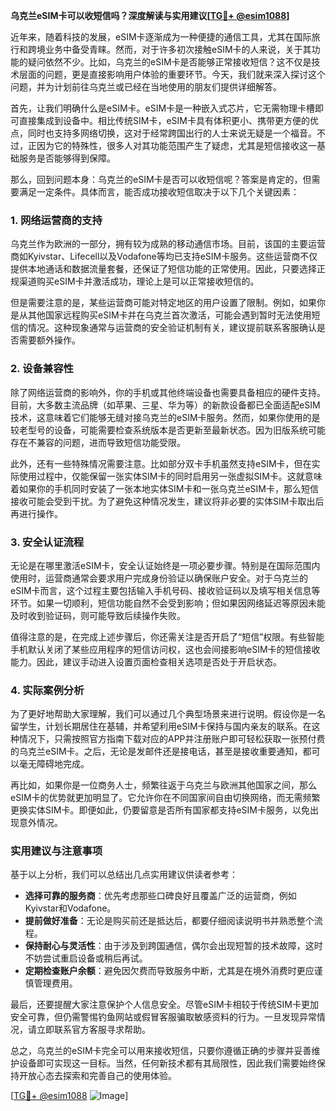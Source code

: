 **乌克兰eSIM卡可以收短信吗？深度解读与实用建议[[TG💪+ @esim1088](https://t.me/s/esim1088)]**

近年来，随着科技的发展，eSIM卡逐渐成为一种便捷的通信工具，尤其在国际旅行和跨境业务中备受青睐。然而，对于许多初次接触eSIM卡的人来说，关于其功能的疑问依然不少。比如，乌克兰的eSIM卡是否能够正常接收短信？这不仅是技术层面的问题，更是直接影响用户体验的重要环节。今天，我们就来深入探讨这个问题，并为计划前往乌克兰或已经在当地使用的朋友们提供详细解答。

首先，让我们明确什么是eSIM卡。eSIM卡是一种嵌入式芯片，它无需物理卡槽即可直接集成到设备中。相比传统SIM卡，eSIM卡具有体积更小、携带更方便的优点，同时也支持多网络切换，这对于经常跨国出行的人士来说无疑是一个福音。不过，正因为它的特殊性，很多人对其功能范围产生了疑虑，尤其是短信接收这一基础服务是否能够得到保障。

那么，回到问题本身：乌克兰的eSIM卡是否可以收短信呢？答案是肯定的，但需要满足一定条件。具体而言，能否成功接收短信取决于以下几个关键因素：

### **1. 网络运营商的支持**
乌克兰作为欧洲的一部分，拥有较为成熟的移动通信市场。目前，该国的主要运营商如Kyivstar、Lifecell以及Vodafone等均已支持eSIM卡服务。这些运营商不仅提供本地通话和数据流量套餐，还保证了短信功能的正常使用。因此，只要选择正规渠道购买eSIM卡并激活成功，理论上是可以正常接收短信的。

但是需要注意的是，某些运营商可能对特定地区的用户设置了限制。例如，如果你是从其他国家远程购买eSIM卡并在乌克兰首次激活，可能会遇到暂时无法使用短信的情况。这种现象通常与运营商的安全验证机制有关，建议提前联系客服确认是否需要额外操作。

### **2. 设备兼容性**
除了网络运营商的影响外，你的手机或其他终端设备也需要具备相应的硬件支持。目前，大多数主流品牌（如苹果、三星、华为等）的新款设备都已全面适配eSIM技术，这意味着它们能够无缝对接乌克兰的eSIM卡服务。然而，如果你使用的是较老型号的设备，可能需要检查系统版本是否更新至最新状态。因为旧版系统可能存在不兼容的问题，进而导致短信功能受限。

此外，还有一些特殊情况需要注意。比如部分双卡手机虽然支持eSIM卡，但在实际使用过程中，仅能保留一张实体SIM卡的同时启用另一张虚拟SIM卡。这就意味着如果你的手机同时安装了一张本地实体SIM卡和一张乌克兰eSIM卡，那么短信接收可能会受到干扰。为了避免这种情况发生，建议将非必要的实体SIM卡取出后再进行操作。

### **3. 安全认证流程**
无论是在哪里激活eSIM卡，安全认证始终是一项必要步骤。特别是在国际范围内使用时，运营商通常会要求用户完成身份验证以确保账户安全。对于乌克兰的eSIM卡而言，这个过程主要包括输入手机号码、接收验证码以及填写相关信息等环节。如果一切顺利，短信功能自然不会受到影响；但如果因网络延迟等原因未能及时收到验证码，则可能导致后续操作失败。

值得注意的是，在完成上述步骤后，你还需关注是否开启了“短信”权限。有些智能手机默认关闭了某些应用程序的短信访问权，这也会间接影响eSIM卡的短信接收能力。因此，建议手动进入设置页面检查相关选项是否处于开启状态。

### **4. 实际案例分析**
为了更好地帮助大家理解，我们可以通过几个典型场景来进行说明。假设你是一名留学生，计划长期居住在基辅，并希望利用eSIM卡保持与国内亲友的联系。在这种情况下，只需按照官方指南下载对应的APP并注册账户即可轻松获取一张预付费的乌克兰eSIM卡。之后，无论是发邮件还是接电话，甚至是接收重要通知，都可以毫无障碍地完成。

再比如，如果你是一位商务人士，频繁往返于乌克兰与欧洲其他国家之间，那么eSIM卡的优势就更加明显了。它允许你在不同国家间自由切换网络，而无需频繁更换实体SIM卡。即便如此，仍要留意是否所有国家都支持eSIM卡服务，以免出现意外情况。

### **实用建议与注意事项**
基于以上分析，我们可以总结出几点实用建议供读者参考：

- **选择可靠的服务商**：优先考虑那些口碑良好且覆盖广泛的运营商，例如Kyivstar和Vodafone。
- **提前做好准备**：无论是购买前还是抵达后，都要仔细阅读说明书并熟悉整个流程。
- **保持耐心与灵活性**：由于涉及到跨国通信，偶尔会出现短暂的技术故障，这时不妨尝试重启设备或稍后再试。
- **定期检查账户余额**：避免因欠费而导致服务中断，尤其是在境外消费时更应谨慎管理费用。

最后，还要提醒大家注意保护个人信息安全。尽管eSIM卡相较于传统SIM卡更加安全可靠，但仍需警惕钓鱼网站或假冒客服骗取敏感资料的行为。一旦发现异常情况，请立即联系官方客服寻求帮助。

总之，乌克兰的eSIM卡完全可以用来接收短信，只要你遵循正确的步骤并妥善维护设备即可实现这一目标。当然，任何新技术都有其局限性，因此我们需要始终保持开放心态去探索和完善自己的使用体验。

[[TG💪+ @esim1088](https://t.me/s/esim1088) ![Image](https://i.postimg.cc/4NQfJmqS/Snipaste-2025-05-13-00-14-12.png)]